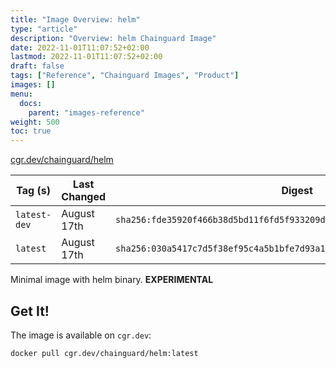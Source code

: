 ```yaml
---
title: "Image Overview: helm"
type: "article"
description: "Overview: helm Chainguard Image"
date: 2022-11-01T11:07:52+02:00
lastmod: 2022-11-01T11:07:52+02:00
draft: false
tags: ["Reference", "Chainguard Images", "Product"]
images: []
menu:
  docs:
    parent: "images-reference"
weight: 500
toc: true
---
```


[cgr.dev/chainguard/helm](https://github.com/chainguard-images/images/tree/main/images/helm)

| Tag (s)       | Last Changed | Digest                                                                    |
|---------------|--------------|---------------------------------------------------------------------------|
|  `latest-dev` | August 17th  | `sha256:fde35920f466b38d5bd11f6fd5f933209db2695a6d4e49edc8f9f4bdd091eac3` |
|  `latest`     | August 17th  | `sha256:030a5417c7d5f38ef95c4a5b1bfe7d93a185132b0aae673167f8f29644be5985` |



Minimal image with helm binary. **EXPERIMENTAL**

## Get It!

The image is available on `cgr.dev`:

```
docker pull cgr.dev/chainguard/helm:latest
```

